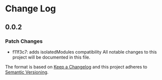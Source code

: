 # Change Log

## 0.0.2

### Patch Changes

- f11f3c7: adds isolatedModules compatibility
  All notable changes to this project will be documented in this file.

The format is based on [Keep a Changelog](http://keepachangelog.com/)
and this project adheres to [Semantic Versioning](http://semver.org/).
